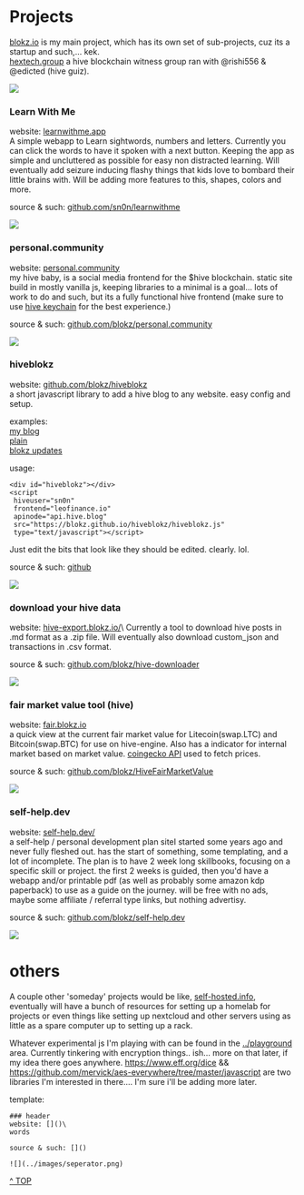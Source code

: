 # Projects

<a href='https://blokz.io'>blokz.io</a> is my main project, which has its own set of sub-projects, cuz its a startup and such,... kek</a>.\
[hextech.group](https://hextech.group/) a hive blockchain witness group ran with @rishi556 & @edicted (hive guiz).

![](../images/seperator.png)

### Learn With Me
website: [learnwithme.app](https://learnwithme.app/)\
A simple webapp to Learn sightwords, numbers and letters. Currently you can click the words to have it spoken with a next button. Keeping the app as simple and uncluttered as possible for easy non distracted learning. Will eventually add seizure inducing flashy things that kids love to bombard their little brains with. 
Will be adding more features to this, shapes, colors and more. 

source & such: [github.com/sn0n/learnwithme](https://github.com/sn0n/learnwithme)

![](../images/seperator.png)


### personal.community
website: [personal.community](https://personal.community)\
my hive baby,  is a social media frontend for the $hive blockchain. static site build in mostly vanilla js, keeping libraries to a minimal is a goal... lots of work to do and such, but its a fully functional hive frontend (make sure to use [hive keychain](https://hive-keychain.com/) for the best experience.) 

source & such: [github.com/blokz/personal.community](https://github.com/blokz/personal.community)

![](../images/seperator.png)

### hiveblokz
website: [github.com/blokz/hiveblokz](https://github.com/blokz/hiveblokz)\
a short javascript library to add a hive blog to any website. easy config and setup. 

examples:\
[my blog](../blog/)\
[plain](../hiveblokz.html)\
[blokz updates](https://blokz.github.io/hiveblokz/index.html)

usage:
``` 
<div id="hiveblokz"></div>
<script
 hiveuser="sn0n" 
 frontend="leofinance.io" 
 apinode="api.hive.blog" 
 src="https://blokz.github.io/hiveblokz/hiveblokz.js" 
 type="text/javascript"></script>
```
Just edit the bits that look like they should be edited. clearly. lol. 

source & such: [github](https://github.com/blokz/hiveblokz)

![](../images/seperator.png)

### download your hive data
website: [hive-export.blokz.io/](https://hive-export.blokz.io/)\ 
Currently a tool to download hive posts in .md format as a .zip file. Will eventually also download custom_json and transactions in .csv format.

source & such: [github.com/blokz/hive-downloader](https://github.com/blokz/hive-downloader)

![](../images/seperator.png)




### fair market value tool (hive)
website: [fair.blokz.io](https://fair.blokz.io)\
a quick view at the current fair market value for Litecoin(swap.LTC) and Bitcoin(swap.BTC) for use on hive-engine. Also has a indicator for internal market based on market value. [coingecko API](https://www.coingecko.com/en/api/documentation) used to fetch prices.

source & such: [github.com/blokz/HiveFairMarketValue](https://github.com/blokz/HiveFairMarketValue)

![](../images/seperator.png)



### self-help.dev
website: [self-help.dev/](https://self-help.dev/)\
a self-help / personal development plan siteI started some years ago and never fully fleshed out. has the start of something, some templating, and a lot of incomplete. The plan is to have 2 week long skillbooks, focusing on a specific skill or project. the first 2 weeks is guided, then you'd have a webapp and/or printable pdf (as well as probably some amazon kdp paperback) to use as a guide on the journey. will be free with no ads, maybe some affiliate / referral type links, but nothing advertisy.

source & such: [github.com/blokz/self-help.dev](https://github.com/blokz/self-help.dev)

![](../images/seperator.png)


# others

A couple other 'someday' projects would be like, [self-hosted.info](https://self-hosted.info), eventually will have a bunch of resources for setting up a homelab for projects or even things like setting up nextcloud and other servers using as little as a spare computer up to setting up a rack.



Whatever experimental js I'm playing with can be found in the <a href='../playground/'>../playground</a> area. 
Currently tinkering with encryption things.. ish... more on that later, if my idea there goes anywhere. https://www.eff.org/dice && 
https://github.com/mervick/aes-everywhere/tree/master/javascript are two libraries I'm interested in there.... I'm sure i'll be adding more later. 




template: 
```
### header
website: []()\
words

source & such: []()

![](../images/seperator.png)
```





<a class="topOfPage" href="#top" title="Go to the top of this page">^ TOP</a>
